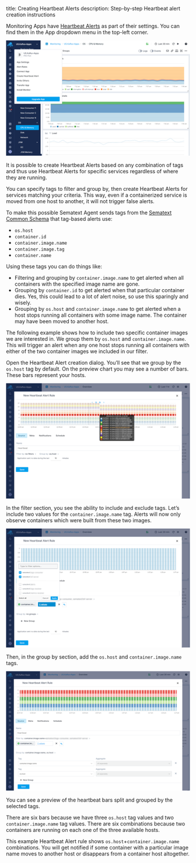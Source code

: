 title: Creating Heartbeat Alerts
description: Step-by-step Heartbeat alert creation instructions 

Monitoring Apps have [Heartbeat Alerts](https://sematext.com/docs/alerts/#alert-types) as part of their settings. You can find them in the App dropdown menu in the top-left corner.

![image alt text](../images/alerts/heartbeat_image_01.png)

It is possible to create Heartbeat Alerts based on any combination of tags and thus use Heartbeat Alerts for specific services regardless of where they are running.

You can specify tags to filter and group by, then create Heartbeat Alerts for services matching your criteria. This way, even if a containerized service is moved from one host to another, it will not trigger false alerts.

To make this possible Sematext Agent sends tags from the [Sematext Common Schema](https://sematext.com/docs/tags/common-schema/) that tag-based alerts use: 

- `os.host`
- `container.id`
- `container.image.name`
- `container.image.tag`
- `container.name`

Using these tags you can do things like:

- Filtering and grouping by `container.image.name` to get alerted when all containers with the specified image name are gone.  
- Grouping by `container.id` to get alerted when that particular container dies. Yes, this could lead to a lot of alert noise, so use this sparingly and wisely.
- Grouping by `os.host` and `container.image.name` to get alerted when a host stops running all containers with some image name. The container may have been moved to another host.

The following example shows how to include two specific container images we are interested in.  We group them by `os.host` and `container.image.name`.  This will trigger an alert when any one host stops running all containers with either of the two container images we included in our filter.

Open the Heartbeat Alert creation dialog. You’ll see that we group by the `os.host` tag by default. On the preview chart you may see a number of bars. These bars represent your hosts.

![image alt text](../images/alerts/heartbeat_image_02.png)

In the filter section, you see the ability to include and exclude tags. Let’s include two values for the `container.image.name` tag. Alerts will now only observe containers which were built from these two images.

![image alt text](../images/alerts/heartbeat_image_03.png)

Then, in the group by section, add the `os.host` and `container.image.name` tags.

![image alt text](../images/alerts/heartbeat_image_04.png)

You can see a preview of the heartbeat bars split and grouped by the selected tags.

There are six bars because we have three `os.host` tag values and two `container.image.name` tag values. There are six combinations because two containers are running on each one of the three available hosts.

This example Heartbeat Alert rule shows `os.host`+`container.image.name` combinations. You will get notified if some container with a particular image name moves to another host or disappears from a container host altogether.
